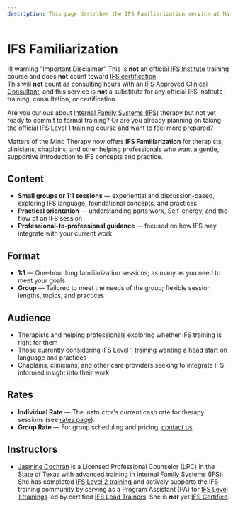 ```yaml
---
description: This page describes the IFS Familiarization service at Matters of the Mind Therapy, PLLC.
---
```


# IFS Familiarization

!!! warning "Important Disclaimer"
    This is **not** an official [IFS Institute](https://ifs-institute.com/) training course and does **not** count toward [IFS certification](https://ifs-institute.com/ifs-certification).  
    This will **not** count as consulting hours with an [IFS Approved Clinical Consultant](https://ifs-institute.com/trainings/ifs-certification/approved-clinical-consultants), and this service is **not** a substitute for any official IFS Institute training, consultation, or certification.

Are you curious about [Internal Family Systems (IFS)](https://ifs-institute.com/) therapy but not yet ready to commit to formal training? Or are you already planning on taking the official IFS Level 1 training course and want to feel more prepared?

Matters of the Mind Therapy now offers **IFS Familiarization** for therapists, clinicians, chaplains, and other helping professionals who want a gentle, supportive introduction to IFS concepts and practice.

## Content

- **Small groups or 1:1 sessions** — experiential and discussion-based, exploring IFS language, foundational concepts, and practices  
- **Practical orientation** — understanding parts work, Self-energy, and the flow of an IFS session  
- **Professional-to-professional guidance** — focused on how IFS may integrate with your current work

## Format

- **1:1** — One-hour long familiarization sessions; as many as you need to meet your goals
- **Group** — Tailored to meet the needs of the group; flexible session lengths, topics, and practices

## Audience

- Therapists and helping professionals exploring whether IFS training is right for them  
- Those currently considering [IFS Level 1 training](https://ifs-institute.com/trainings/level-1) wanting a head start on language and practices  
- Chaplains, clinicians, and other care providers seeking to integrate IFS-informed insight into their work

## Rates

- **Individual Rate** — The instructor's current cash rate for therapy sessions (see [rates page](https://motmtherapy.com/rates/)).  
- **Group Rate** — For group scheduling and pricing, [contact us](https://motmtherapy.com/contact/).

## Instructors

- [Jasmine Cochran](https://motmtherapy.com/providers/jasmine/) is a Licensed Professional Counselor (LPC) in the State of Texas with advanced training in [Internal Family Systems (IFS)](https://ifs-institute.com/). She has completed [IFS Level 2 training](https://ifs-institute.com/trainings/level-2) and actively supports the IFS training community by serving as a Program Assistant (PA) for [IFS Level 1 trainings](https://ifs-institute.com/trainings/level-1) led by certified [IFS Lead Trainers](https://ifs-institute.com/about-us/trainers). She is ***not*** yet [IFS Certified](https://ifs-institute.com/ifs-certification).

